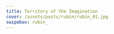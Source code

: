 ```yaml
---
title: Territory of the Imagination
cover: /assets/posts/rubin/rubin_01.jpg
swipebox: rubin_
---
```

